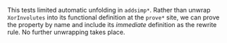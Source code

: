 This tests limited automatic unfolding in `addsimp*`. Rather than unwrap
`XorInvolutes` into its functional definition at the `prove*` site, we can prove
the property by name and include its *immediate* definition as the rewrite rule.
No further unwrapping takes place.